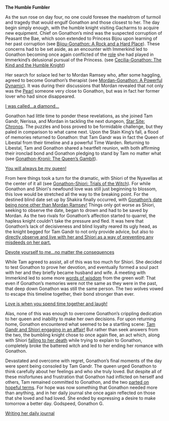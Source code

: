**The Humble Fumbler**

As the sun rose on day four, no one could foresee the maelstrom of turmoil and tragedy that would engulf Gonathon and those closest to her. The day begin simply enough, with the humble knight visiting Gacharms to acquire new equipment. Chief on Gonathon’s mind was the suspected corruption of Peasant the Bae, which soon extended to Princess Bijou upon learning of her past corruption (see [Bijou-Gonathon: A Rock and a Hard Place](#edge:gigi-bijou)). These concerns had to be set aside, as an encounter with Immerkind led to Gonathon becoming once again conflicted of the [role](https://youtu.be/BSPi8sTHdAY?t=21m13s) she had played in Immerkind’s delusional pursual of the Princess. (see [Cecilia-Gonathon: The Kind and the Humble Knight](#edge:cecilia-gigi))

Her search for solace led her to Mordan Ramsey who, after some haggling, agreed to become Gonathon’s therapist (see [Mordan-Gonathon: A Powerful Dynamic](#edge:calli-gigi)). It was during their discussions that Mordan revealed that not only was the [Pearl](https://youtu.be/BSPi8sTHdAY?t=1h23m45s) someone very close to Gonathon, but was in fact her former lover who had since disappeared. 

[I was called…a diamond…](#embed:https://youtu.be/BSPi8sTHdAY?t=4h17m53s)

Gonathon had little time to ponder these revelations, as she joined Tam Gandr, Nerissa, and Mordan in tackling the next dungeon, [Star Site: Chronos](https://youtu.be/BSPi8sTHdAY?t=1h44m14s). The puzzles and boss proved to be formidable challenge, but they paled in comparison to what came next. Upon the Stain King’s fall, a flood of memories returned to Gonathon: that Tam Gandr was in fact the Queen of Libestal from their timeline and a powerful Time Warden. Returning to Libestal, Tam and Gonathon shared a heartfelt reunion, with both affirming their ironclad bond and Gonathon pledging to stand by Tam no matter what (see [Gonathon-Kronii: The Queen’s Gambit](#edge:kronii-gigi)). 

[You will always be my queen!](#embed:https://youtu.be/BSPi8sTHdAY?t=2h43m48s)

From here things took a turn for the dramatic, with Shiori of the Nyavellas at the center of it all (see [Gonathon-Shiori: Trials of the Witch](#edge:gigi-shiori)). For while Gonathon and Shiori's newfound love was still just beginning to blossom, this love would be stretched all the way to the breaking point. For the destined blind date set up by Shakira finally occurred, with [Gonathon’s date being none other than Mordan Ramsey!](https://youtu.be/BSPi8sTHdAY?t=3h11m48s) Things only got worse as Shiori, seeking to observe the date, began to drown and had to be saved by Mordan. As the two rivals for Gonathon’s affection started to quarrel, the hapless knight couldn’t take the pressure and fled. It was here that Gonathon’s lack of decisiveness and blind loyalty reared its ugly head, as the knight begged for Tam Gandr to not only provide advice, but also to [directly observe and live with her and Shiori as a way of preventing any misdeeds on her part.](https://youtu.be/BSPi8sTHdAY?t=3h28m55s)

[Devote yourself to me…no matter the consequences](#embed:https://youtu.be/BSPi8sTHdAY?t=3h51m2s)

While Tam agreed to assist, all of this was too much for Shiori. She decided to test Gonathon to prove her devotion, and eventually formed a soul pact with her and they briefly became husband and wife. A meeting with Immerkind led to some more [words of wisdom](https://youtu.be/BSPi8sTHdAY?t=4h23m50s) from the green wolf: That even if Gonathon’s memories were not the same as they were in the past, that deep down Gonathon was still the same person. The two wolves vowed to escape this timeline together, their bond stronger than ever. 

[Love is when you spend time together and laugh!](#embed:https://youtu.be/BSPi8sTHdAY?t=4h19m42s)

Alas, none of this was enough to overcome Gonathon’s crippling dedication to her queen and inability to make her own decisions. For upon returning home, Gonathon encountered what seemed to be a startling scene: [Tam Gandr and Shiori engaging in an affair!](https://youtu.be/BSPi8sTHdAY?t=4h31m02s) But rather than seek answers from the two, the bumbling knight chose to once again flee, an act which, along with Shiori [falling to her death](https://youtu.be/BSPi8sTHdAY?t=4h36m00s) while trying to explain to Gonathon, completely broke the battered witch and led to her ending her romance with Gonathon. 

Devastated and overcome with regret, Gonathon’s final moments of the day were spent being consoled by Tam Gandr. The queen urged Gonathon to think carefully about her feelings and who she truly loved. But despite all of these misfortunes and frustration that Gonathon had inflicted on herself and others, Tam remained committed to Gonathon, and the two [parted on hopeful terms](https://youtu.be/BSPi8sTHdAY?t=5h6m45s). For hope was now something that Gonathon needed more than anything, and in her daily journal she once again reflected on those that she loved and had loved. She ended by expressing a desire to make tomorrow a better day. Godspeed, Gonathon G.

[Writing her daily journal](#embed:https://youtu.be/BSPi8sTHdAY?t=5h28m35s)